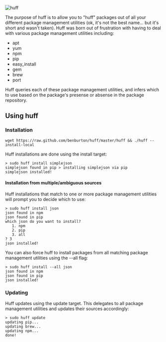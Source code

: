 ![huff](https://raw.github.com/benburton/huff/master/huff.png)

The purpose of huff is to allow you to "huff" packages out of all your different package management utilities (ok, it's not the best name... but it's short and wasn't taken). Huff was born out of frustration with having to deal with various package management utilities including:
 * apt
 * yum
 * npm
 * pip
 * easy_install
 * gem
 * brew
 * port

Huff queries each of these package management utilities, and infers which to use based on the package's presense or absense in the package repository.

## Using huff

### Installation

    wget https://raw.github.com/benburton/huff/master/huff && ./huff --install-local

Huff installations are done using the install target:

    > sudo huff install simplejson
    simplejson found in pip > installing simplejson via pip
    simplejson installed!

#### Installation from multiple/ambiguous sources

Huff installations that match to one or more package management utilities will prompt you to decide which to use:

    > sudo huff install json
    json found in npm
    json found in pip
    which json do you want to install?
       1. npm
       2. pip
       3. all
    ? 3
    json installed!


You can also force huff to install packages from all matching package management utilities using the --all flag:

    > sudo huff install --all json
    json found in npm
    json found in pip
    json installed!


### Updating

Huff updates using the update target. This delegates to all package management utilities and updates their sources accordingly:

    > sudo huff update
    updating pip...
    updating brew...
    updating npm...
    done!

